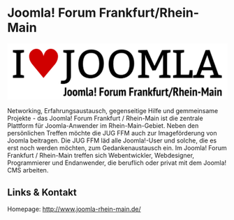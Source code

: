 # Joomla! Forum Frankfurt/Rhein-Main
![Joomla! Forum Frankfurt/Rhein-Main](./joomla.logo.png)

Networking, Erfahrungsaustausch, gegenseitige Hilfe und gemmeinsame Projekte - das Joomla! Forum
Frankfurt / Rhein-Main ist die zentrale Plattform für Joomla-Anwender im Rhein-Main-Gebiet.
Neben den persönlichen Treffen möchte die JUG FFM auch zur Imageförderung von Joomla beitragen.
Die JUG FFM läd alle Joomla!-User und solche, die es erst noch werden möchten, zum Gedankenaustausch ein. Im
Joomla! Forum Frankfurt
/ Rhein-Main treffen sich Webentwickler, Webdesigner, Programmierer und Endanwender, die beruflich oder privat
mit dem Joomla! CMS arbeiten.


## Links &amp; Kontakt

Homepage: <http://www.joomla-rhein-main.de/>











